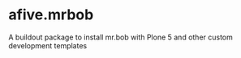 # afive.mrbob
A buildout package to install mr.bob with Plone 5 and other custom development templates
